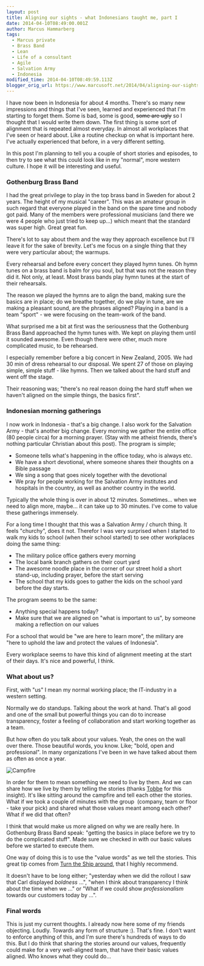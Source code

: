 ```yaml
---
layout: post
title: Aligning our sights - what Indonesians taught me, part I
date: 2014-04-10T08:49:00.001Z
author: Marcus Hammarberg
tags:
  - Marcus private
  - Brass Band
  - Lean
  - Life of a consultant
  - Agile
  - Salvation Army
  - Indonesia
modified_time: 2014-04-10T08:49:59.113Z
blogger_orig_url: https://www.marcusoft.net/2014/04/aligning-our-sights-what-indonesians.html
---
```


I have now been in Indonesia for about 4 months. There's so many new impressions and things that I've seen, learned and experienced that I'm starting to forget them. Some is bad, some is good, ~~some are ugly~~ so I thought that I would write them down. The first thing is some sort of alignment that is repeated almost everyday. In almost all workplaces that I've seen or heard about. Like a routine checkup on what is important here. I've actually experienced that before, in a very different setting.

In this post I'm planning to tell you a couple of short stories and episodes, to then try to see what this could look like in my "normal", more western culture. I hope it will be interesting and useful.

### Gothenburg Brass Band

I had the great privilege to play in the top brass band in Sweden for about 2 years. The height of my musical "career". This was an amateur group in such regard that everyone played in the band on the spare time and nobody got paid. Many of the members were professional musicians (and there we were 4 people who just tried to keep up...) which meant that the standard was super high. Great great fun.

There's lot to say about them and the way they approach excellence but I'll leave it for the sake of brevity. Let's me focus on a single thing that they were very particular about; the warmups.

Every rehearsal and before every concert they played hymn tunes. Oh hymn tunes on a brass band is balm for you soul, but that was not the reason they did it. Not only, at least. Most brass bands play hymn tunes at the start of their rehearsals.

The reason we played the hymns are to align the band, making sure the basics are in place; do we breathe together, do we play in tune, are we making a pleasant sound, are the phrases aligned? Playing in a band is a team "sport" - we were focusing on the team-work of the band.

What surprised me a bit at first was the seriousness that the Gothenburg Brass Band approached the hymn tunes with. We kept on playing them until it sounded awesome. Even though there were other, much more complicated music, to be rehearsed.

I especially remember before a big concert in New Zealand, 2005. We had 30 min of dress rehearsal to our disposal. We spent 27 of those on playing simple, simple stuff - like hymns. Then we talked about the hard stuff and went off the stage.

Their reasoning was; "there's no real reason doing the hard stuff when we haven't aligned on the simple things, the basics first".

### Indonesian morning gatherings

I now work in Indonesia - that's a big change. I also work for the Salvation Army - that's another big change. Every morning we gather the entire office (80 people circa) for a morning prayer. (Stay with me atheist friends, there's nothing particular Christian about this post). The program is simple;

- Someone tells what's happening in the office today, who is always etc.
- We have a short devotional, where someone shares their thoughts on a Bible passage
- We sing a song that goes nicely together with the devotional
- We pray for people working for the Salvation Army institutes and hospitals in the country, as well as another country in the world.

Typically the whole thing is over in about 12 minutes. Sometimes... when we need to align more, maybe... it can take up to 30 minutes. I've come to value these gatherings immensely.

For a long time I thought that this was a Salvation Army / church thing. It feels "churchy", does it not. Therefor I was very surprised when I started to walk my kids to school (when their school started) to see other workplaces doing the same thing:

- The military police office gathers every morning
- The local bank branch gathers on their court yard
- The awesome noodle place in the corner of our street hold a short stand-up, including prayer, before the start serving
- The school that my kids goes to gather the kids on the school yard before the day starts.

The program seems to be the same:

- Anything special happens today?
- Make sure that we are aligned on "what is important to us", by someone making a reflection on our values

For a school that would be "we are here to learn more", the military are "here to uphold the law and protect the values of Indonesia".

Every workplace seems to have this kind of alignment meeting at the start of their days. It's nice and powerful, I think.

### What about us?

First, with "us" I mean my normal working place; the IT-industry in a western setting.

Normally we do standups. Talking about the work at hand. That's all good and one of the small but powerful things you can do to increase transparency, foster a feeling of collaboration and start working together as a team.

But how often do you talk about your values. Yeah, the ones on the wall over there. Those beautiful words, you know. Like; "bold, open and professional". In many organizations I've been in we have talked about them as often as once a year.

![Campfire](http://upload.wikimedia.org/wikipedia/commons/4/4b/Pancho_Villa_Expedition_-_Around_the_Campfire_HD-SN-99-02005.JPEG)

In order for them to mean something we need to live by them. And we can share how we live by them by telling the stories (thanks [Tobbe](http://twitter.com/drunkcod) for this insight). It's like sitting around the campfire and tell each other the stories. What if we took a couple of minutes with the group  (company, team or floor - take your pick) and shared what those values meant among each other? What if we did that often?

I think that would make us more aligned on why we are really here. In Gothenburg Brass Band speak: "getting the basics in place before we try to do the complicated stuff". Made sure we checked in with our basic values before we started to execute them.

One way of doing this is to use the "value words" as we tell the stories. This great tip comes from [Turn the Ship around](http://davidmarquet.com/books/turn-the-ship-around/overview/), that I highly recommend.

It doesn't have to be long either; "yesterday when we did the rollout I saw that Carl displayed *boldness* ...", "when I think about transparency I think about the time when we ..." or "What if we could show *professionalism* towards our customers today by ...".

### Final words

This is just my current thoughts. I already now here some of my friends objecting. Loudly. Towards any form of structure :). That's fine. I don't want to enforce anything of this, and I'm sure there's hundreds of ways to do this. But I do think that sharing the stories around our values, frequently could make for a very well-aligned team, that have their basic values aligned. Who knows what they could do...
